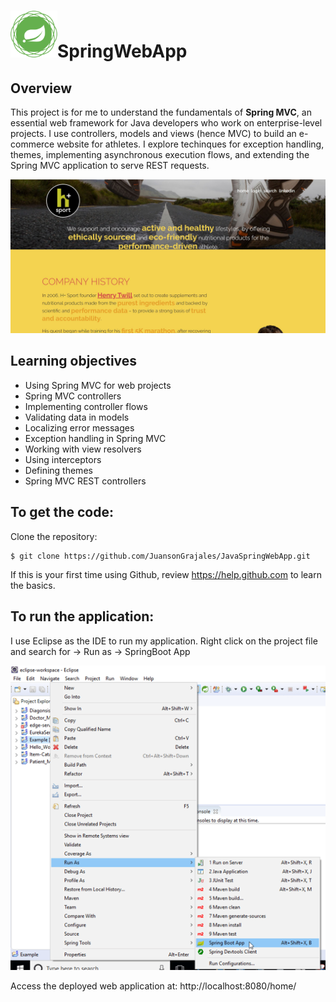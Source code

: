 # <img src="Assets/spring-framework.png" width=75>SpringWebApp
## Overview
This project is for me to understand the fundamentals of **Spring MVC**, an essential web framework for Java developers who work on enterprise-level projects. I use controllers, models and views (hence MVC) to build an e-commerce website for athletes. I explore techinques for exception handling, themes, implementing asynchronous execution flows, and extending the Spring MVC application to serve REST requests. 

<img src="Assets/homepage.JPG">

## Learning objectives 
  * Using Spring MVC for web projects 
  * Spring MVC controllers 
  * Implementing controller flows 
  * Validating data in models 
  * Localizing error messages 
  * Exception handling in Spring MVC 
  * Working with view resolvers 
  * Using interceptors 
  * Defining themes 
  * Spring MVC REST controllers

## To get the code:
Clone the repository:
```
$ git clone https://github.com/JuansonGrajales/JavaSpringWebApp.git
```
If this is your first time using Github, review https://help.github.com to learn the basics.

## To run the application:
I use Eclipse as the IDE to run my application. 
Right click on the project file and search for -> Run as -> SpringBoot App

<img src="Assets/SpringBootRun.png">

Access the deployed web application at: http://localhost:8080/home/

